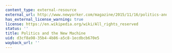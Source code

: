 ```yaml
---
content_type: external-resource
external_url: http://www.newyorker.com/magazine/2015/11/16/politics-and-the-new-machine
has_external_license_warning: true
license: https://en.wikipedia.org/wiki/All_rights_reserved
status: ''
title: Politics and the New Machine
uid: d3cf8a98-35b4-4b86-a5c8-1ecdbcb670e5
wayback_url: ''
---
```

